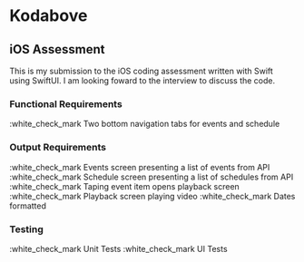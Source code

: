 # Kodabove
## iOS Assessment
This is  my submission to the iOS coding assessment written with Swift using SwiftUI. I am looking foward to the interview to discuss the code.

### Functional Requirements
:white_check_mark Two bottom navigation tabs for events and schedule

### Output Requirements
:white_check_mark Events screen presenting a list of events from API
:white_check_mark Schedule screen presenting a list of schedules from API
:white_check_mark Taping event item opens playback screen
:white_check_mark Playback screen playing video
:white_check_mark Dates formatted

### Testing
:white_check_mark Unit Tests
:white_check_mark UI Tests
